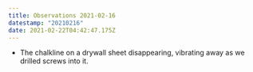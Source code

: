 ```yaml
---
title: Observations 2021-02-16
datestamp: "20210216"
date: 2021-02-22T04:42:47.175Z
---
```

- The chalkline on a drywall sheet disappearing, vibrating away as we drilled screws into it.